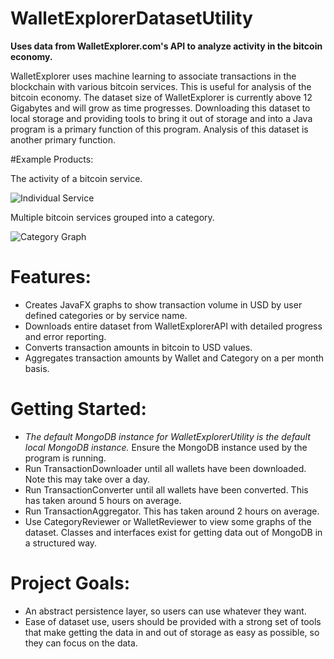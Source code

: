 # WalletExplorerDatasetUtility
**Uses data from WalletExplorer.com's API to analyze activity in the bitcoin economy.** 

WalletExplorer uses machine learning to associate transactions in the blockchain with various bitcoin services. This is useful for analysis of the bitcoin economy. The dataset size of WalletExplorer is currently above 12 Gigabytes and will grow as time progresses. Downloading this dataset to local storage and providing tools to bring it out of storage and into a Java program is a primary function of this program. Analysis of this dataset is another primary function. 

#Example Products: 

The activity of a bitcoin service. 

![Individual Service](http://i.imgur.com/Y045Wjw.png)

Multiple bitcoin services grouped into a category.

![Category Graph](http://i.imgur.com/IXWtg2c.png)

# Features: 
* Creates JavaFX graphs to show transaction volume in USD by user defined categories or by service name. 
* Downloads entire dataset from WalletExplorerAPI with detailed progress and error reporting. 
* Converts transaction amounts in bitcoin to USD values.
* Aggregates transaction amounts by Wallet and Category on a per month basis. 

# Getting Started: 
* *The default MongoDB instance for WalletExplorerUtility is the default local MongoDB instance.* Ensure the MongoDB instance used by the program is running. 
* Run TransactionDownloader until all wallets have been downloaded. Note this may take over a day. 
* Run TransactionConverter until all wallets have been converted. This has taken around 5 hours on average. 
* Run TransactionAggregator. This has taken around 2 hours on average. 
* Use CategoryReviewer or WalletReviewer to view some graphs of the dataset. Classes and interfaces exist for getting data out of MongoDB in a structured way. 

# Project Goals: 
* An abstract persistence layer, so users can use whatever they want. 
* Ease of dataset use, users should be provided with a strong set of tools that make getting the data in and out of storage as easy as possible, so they can focus on the data. 

